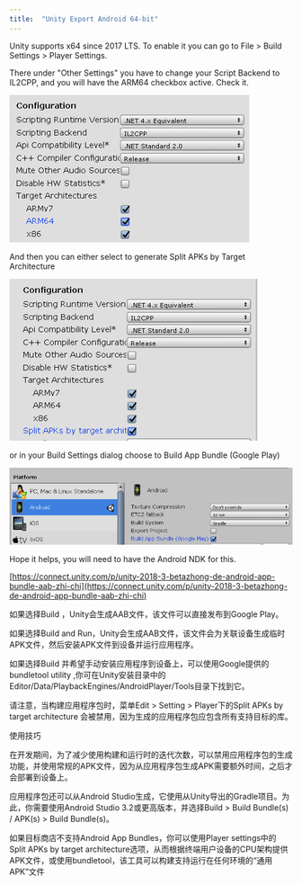 ```yaml
---
title:  "Unity Export Android 64-bit"
---
```


Unity supports x64 since 2017 LTS. To enable it you can go to File > Build Settings > Player Settings.

There under "Other Settings" you have to change your Script Backend to IL2CPP, and you will have the ARM64 checkbox active. Check it.

![](../../assets/images/2019-06-20-unity-android-x64/2019-06-20-04-48-21.png)

And then you can either select to generate Split APKs by Target Architecture

![](../../assets/images/2019-06-20-unity-android-x64/2019-06-20-04-48-48.png)

or in your Build Settings dialog choose to Build App Bundle (Google Play)

![](../../assets/images/2019-06-20-unity-android-x64/2019-06-20-04-49-44.png)

Hope it helps, you will need to have the Android NDK for this.




[https://connect.unity.com/p/unity-2018-3-betazhong-de-android-app-bundle-aab-zhi-chi](https://connect.unity.com/p/unity-2018-3-betazhong-de-android-app-bundle-aab-zhi-chi)




如果选择Build ，Unity会生成AAB文件，该文件可以直接发布到Google Play。

 

如果选择Build and Run，Unity会生成AAB文件，该文件会为关联设备生成临时APK文件，然后安装APK文件到设备并运行应用程序。

 

如果选择Build 并希望手动安装应用程序到设备上，可以使用Google提供的bundletool utility ,你可在Unity安装目录中的Editor/Data/PlaybackEngines/AndroidPlayer/Tools目录下找到它。

 

请注意，当构建应用程序包时，菜单Edit > Setting > Player下的Split APKs by target architecture 会被禁用，因为生成的应用程序包应包含所有支持目标的库。

 

使用技巧

在开发期间，为了减少使用构建和运行时的迭代次数，可以禁用应用程序包的生成功能，并使用常规的APK文件，因为从应用程序包生成APK需要额外时间，之后才会部署到设备上。

 

应用程序包还可以从Android Studio生成，它使用从Unity导出的Gradle项目。为此，你需要使用Android Studio 3.2或更高版本，并选择Build > Build Bundle(s) / APK(s) > Build Bundle(s)。

 

如果目标商店不支持Android App Bundles，你可以使用Player settings中的Split APKs by target architecture选项，从而根据终端用户设备的CPU架构提供APK文件，或使用bundletool，该工具可以构建支持运行在任何环境的“通用APK”文件

 
